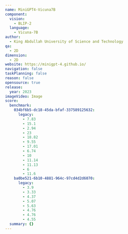 ```yaml
---
name: MiniGPT4-Vicuna7B
component:
  vision:
    - BLIP-2
  language:
    - Vicuna-7B
author:
  - King Abdullah University of Science and Technology
qa:
  - 2D
dimension:
  - 2D
website: https://minigpt-4.github.io/
navigation: false
taskPlanning: false
reason: false
opensource: true
release:
  year: 2023
imageVideo: Image
score:
  benchmark:
    034bf6b5-dc18-45da-bfaf-337589125632:
      legacy:
        - 7.83
        - 15.1
        - 2.94
        - 23
        - 18.82
        - 9.55
        - 17.01
        - 6.74
        - 10
        - 11.14
        - 11.13
        - 6
        - 11.6
    ba0be521-6b10-4881-964c-97cd4d2d6070:
      legacy:
        - 3.9
        - 3.33
        - 4.37
        - 5.07
        - 5.63
        - 4.76
        - 4.76
        - 4.55
  summary: {}
---
```

